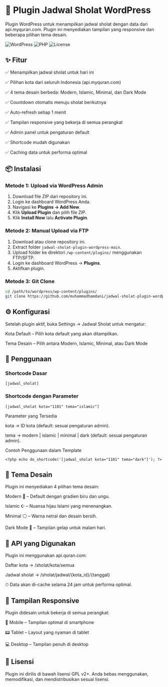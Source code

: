 
# 🕌 Plugin Jadwal Sholat WordPress
Plugin WordPress untuk menampilkan jadwal sholat dengan data dari api.myquran.com. Plugin ini menyediakan tampilan yang responsive dan beberapa pilihan tema desain.

![WordPress](https://img.shields.io/badge/WordPress-5.0%2B-blue?style=flat-square&logo=wordpress)
![PHP](https://img.shields.io/badge/PHP-7.4%2B-purple?style=flat-square&logo=php)
![License](https://img.shields.io/badge/License-GPL%20v2%2B-green?style=flat-square)

## ✨ Fitur
✅ Menampilkan jadwal sholat untuk hari ini

✅ Pilihan kota dari seluruh Indonesia (api.myquran.com)

✅ 4 tema desain berbeda: Modern, Islamic, Minimal, dan Dark Mode

✅ Countdown otomatis menuju sholat berikutnya

✅ Auto-refresh setiap 1 menit

✅ Tampilan responsive yang bekerja di semua perangkat

✅ Admin panel untuk pengaturan default

✅ Shortcode mudah digunakan

✅ Caching data untuk performa optimal

## 📦 Instalasi

### Metode 1: Upload via WordPress Admin
1. Download file ZIP dari repository ini.  
2. Login ke dashboard WordPress Anda.  
3. Navigasi ke **Plugins → Add New**.  
4. Klik **Upload Plugin** dan pilih file ZIP.  
5. Klik **Install Now** lalu **Activate Plugin**.  

### Metode 2: Manual Upload via FTP
1. Download atau clone repository ini.  
2. Extract folder `jadwal-sholat-plugin-wordpress-main`.  
3. Upload folder ke direktori `/wp-content/plugins/` menggunakan FTP/SFTP.  
4. Login ke dashboard WordPress → **Plugins**.  
5. Aktifkan plugin.  

### Metode 3: Git Clone
```bash
cd /path/to/wordpress/wp-content/plugins/
git clone https://github.com/muhammadhamdani/jadwal-sholat-plugin-wordpress.git
```

## ⚙️ Konfigurasi

Setelah plugin aktif, buka Settings → Jadwal Sholat untuk mengatur:

Kota Default – Pilih kota default yang akan ditampilkan.

Tema Desain – Pilih antara Modern, Islamic, Minimal, atau Dark Mode

## 🚀 Penggunaan
### Shortcode Dasar
```[jadwal_sholat]```

### Shortcode dengan Parameter
```[jadwal_sholat kota="1101" tema="islamic"]```

Parameter yang Tersedia

kota → ID kota (default: sesuai pengaturan admin).

tema → modern | islamic | minimal | dark (default: sesuai pengaturan admin).

Contoh Penggunaan dalam Template

```<?php echo do_shortcode('[jadwal_sholat kota="1101" tema="dark"]'); ?>```

## 🎨 Tema Desain

Plugin ini menyediakan 4 pilihan tema desain:

Modern 🌈 – Default dengan gradien biru dan ungu.

Islamic ☪️ – Nuansa hijau Islami yang menenangkan.

Minimal ⚪ – Warna netral dan desain bersih.

Dark Mode 🌙 – Tampilan gelap untuk malam hari.

## 🔌 API yang Digunakan

Plugin ini menggunakan api.quran.com:

Daftar kota → /sholat/kota/semua

Jadwal sholat → /sholat/jadwal/{kota_id}/{tanggal}

⏱ Data akan di-cache selama 24 jam untuk performa optimal.

## 📱 Tampilan Responsive

Plugin didesain untuk bekerja di semua perangkat:

📱 Mobile – Tampilan optimal di smartphone

📟 Tablet – Layout yang nyaman di tablet

💻 Desktop – Tampilan penuh di desktop

## 📜 Lisensi

Plugin ini dirilis di bawah lisensi GPL v2+.
Anda bebas menggunakan, memodifikasi, dan mendistribusikan sesuai lisensi.
